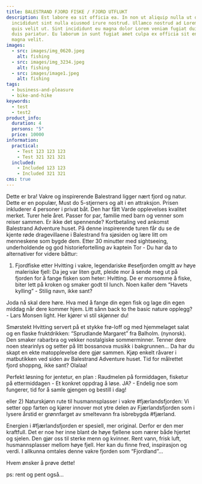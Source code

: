 ```yaml
---
title: BALESTRAND FJORD FISKE / FJORD UTFLUKT
description: Est labore ea sit officia ea. In non ut aliquip nulla ut do
  incididunt sint nulla eiusmod irure nostrud. Ullamco nostrud ad Lorem proident
  quis velit ut. Sint incididunt eu magna dolor Lorem veniam fugiat duis ullamco
  duis pariatur. Eu laborum in sunt fugiat amet culpa ex officia sit enim dolor
  magna velit.
images:
  - src: images/img_0620.jpeg
    alt: fishing
  - src: images/img_3234.jpeg
    alt: fishing
  - src: images/image1.jpeg
    alt: fishing
tags:
  - business-and-pleasure
  - bike-and-hike
keywords:
  - test
  - test2
product_info:
  duration: 4
  persons: "5"
  price: 10000
information:
  practical:
    - Test 123 123 123
    - Test 321 321 321
  included:
    - Included 123 123
    - Included 321 321
cms: true
---
```



Dette er bra! Vakre og inspirerende Balestrand ligger nært fjord og natur. Dette er en populær, Must do 5-stjerners og alt i en attraksjon. Prisen inkluderer 4 personer i privat båt. Den har fått Varde opplevelses kvalitet merket. Turer hele året. Passer for par, familie med barn og venner som reiser sammen. Er ikke det spennende? Kortbetaling ved ankomst Balestrand Adventure huset. På denne inspirerende turen får du se de kjente røde dragevillaene i Balestrand fra sjøsiden og lære litt om menneskene som bygde dem. Etter 30 minutter med sightseeing, underholdende og god historiefortelling av kaptein Tor - Du har da to alternativer for videre båttur:

1) Fjordfiske etter Hvitting i vakre, legendariske #esefjorden omgitt av høye maleriske fjell: Da jeg var liten gutt, pleide mor å sende meg ut på fjorden for å fange fisken som heter: Hvitting. De er morsomme å fiske, biter lett på kroken og smaker godt til lunch. Noen kaller dem “Havets kylling” - Stilig navn, ikke sant?

J﻿oda nå skal dere høre. Hva med å fange din egen fisk og lage din egen middag når dere kommer hjem. Litt sånn back to the basic nature opplegg? - Lars Monsen light. Her kjører vi stil skjønner du!

Smørstekt Hvitting servert på et stykke frø-loff og med hjemmelaget salat og en flaske fruktdrikken: “Sprudlande Margaret” fra Balholm. (nynorsk). Den smaker rabarbra og vekker nostalgiske sommerminner. Tenner dere noen stearinlys og setter på litt bossanova musikk i bakgrunnen… Da har du skapt en ekte matopplevelse dere gjør sammen. Kjøp enkelt råvarer i matbutikken ved siden av Balestrand Adventure huset. Tid for målrettet fjord shoppng, ikke sant? Olalaa!

P﻿erfekt løsning for jentetur, en plan : Raudmelen på formiddagen, fisketur på ettermiddagen - Et konkret oppdrag å løse. JA? - Endelig noe som fungerer, tid for å samle gjengen og bestill i dag!

eller 2) Naturskjønn rute til husmannsplasser i vakre #fjærlandsfjorden: Vi setter opp farten og kjører innover mot ytre delen av Fjærlandsfjorden som i lysere årstid er grønnfarget av smeltevann fra isbrebygda #fjærland.

Energien i #fjærlandsfjorden er spesiell, mer original. Derfor er den mer kraftfull. Det er noe her inne blant de høye fjellene som nærer både hjertet og sjelen. Den gjør oss til sterke menn og kvinner. Rent vann, frisk luft, husmannsplasser mellom høye fjell. Her kan du finne fred, inspirasjon og verdi. I allkunna omtales denne vakre fjorden som “Fjordland”…

H﻿vem ønsker å prøve dette!

p﻿s: rent og pent også…
